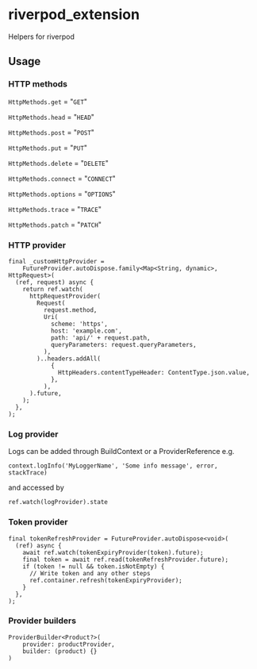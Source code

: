 # riverpod_extension

Helpers for riverpod

## Usage

### HTTP methods

`HttpMethods.get` = "`GET`"

`HttpMethods.head` = "`HEAD`"

`HttpMethods.post` = "`POST`"

`HttpMethods.put` = "`PUT`"

`HttpMethods.delete` = "`DELETE`"

`HttpMethods.connect` = "`CONNECT`"

`HttpMethods.options` = "`OPTIONS`"

`HttpMethods.trace` = "`TRACE`"

`HttpMethods.patch` = "`PATCH`"

### HTTP provider

```
final _customHttpProvider =
    FutureProvider.autoDispose.family<Map<String, dynamic>, HttpRequest>(
  (ref, request) async {
    return ref.watch(
      httpRequestProvider(
        Request(
          request.method,
          Uri(
            scheme: 'https',
            host: 'example.com',
            path: 'api/' + request.path,
            queryParameters: request.queryParameters,
          ),
        )..headers.addAll(
            {
              HttpHeaders.contentTypeHeader: ContentType.json.value,
            },
          ),
      ).future,
    );
  },
);
```

### Log provider

Logs can be added through BuildContext or a ProviderReference e.g.

`context.logInfo('MyLoggerName', 'Some info message', error, stackTrace)`

and accessed by 

`ref.watch(logProvider).state`

### Token provider

```
final tokenRefreshProvider = FutureProvider.autoDispose<void>(
  (ref) async {
    await ref.watch(tokenExpiryProvider(token).future);
    final token = await ref.read(tokenRefreshProvider.future);
    if (token != null && token.isNotEmpty) {
      // Write token and any other steps
      ref.container.refresh(tokenExpiryProvider);
    }
  },
);
```

### Provider builders

```
ProviderBuilder<Product?>(
    provider: productProvider,
    builder: (product) {}
)
```
